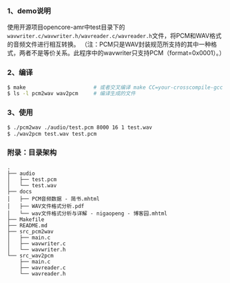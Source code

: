 
### 1、demo说明

使用开源项目opencore-amr中test目录下的`wavwriter.c/wavwriter.h/wavreader.c/wavreader.h`文件，将PCM和WAV格式的音频文件进行相互转换。
（注：PCM只是WAV封装规范所支持的其中一种格式，两者不是等价关系。此程序中的wavwriter只支持PCM（format=0x0001）。）

### 2、编译

```bash
$ make  					# 或者交叉编译 make CC=your-crosscompile-gcc
$ ls -l pcm2wav wav2pcm 	# 编译生成的文件 
```

### 3、使用

```bash
$ ./pcm2wav ./audio/test.pcm 8000 16 1 test.wav
$ ./wav2pcm test.wav test.pcm
```

### 附录：目录架构

```
.
├── audio
│   ├── test.pcm
│   └── test.wav
├── docs
│   ├── PCM音频数据 - 简书.mhtml
│   ├── WAV文件格式分析.pdf
│   └── wav文件格式分析与详解 - nigaopeng - 博客园.mhtml
├── Makefile
├── README.md
├── src_pcm2wav
│   ├── main.c
│   ├── wavwriter.c
│   └── wavwriter.h
└── src_wav2pcm
    ├── main.c
    ├── wavreader.c
    └── wavreader.h
```

